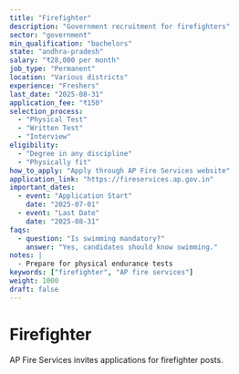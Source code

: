 ```yaml
---
title: "Firefighter"
description: "Government recruitment for firefighters"
sector: "government"
min_qualification: "bachelors"
state: "andhra-pradesh"
salary: "₹28,000 per month"
job_type: "Permanent"
location: "Various districts"
experience: "Freshers"
last_date: "2025-08-31"
application_fee: "₹150"
selection_process:
  - "Physical Test"
  - "Written Test"
  - "Interview"
eligibility:
  - "Degree in any discipline"
  - "Physically fit"
how_to_apply: "Apply through AP Fire Services website"
application_link: "https://fireservices.ap.gov.in"
important_dates:
  - event: "Application Start"
    date: "2025-07-01"
  - event: "Last Date"
    date: "2025-08-31"
faqs:
  - question: "Is swimming mandatory?"
    answer: "Yes, candidates should know swimming."
notes: |
  - Prepare for physical endurance tests
keywords: ["firefighter", "AP fire services"]
weight: 1000
draft: false
---
```


# Firefighter

AP Fire Services invites applications for firefighter posts.

